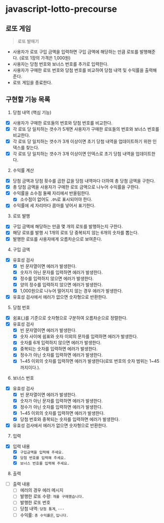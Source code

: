 # javascript-lotto-precourse

## 로또 게임

> 로또 발매기

- 사용자가 로또 구입 금액을 입력하면 구입 금액에 해당하는 만큼 로또를 발행해준다. (로또 1장의 가격은 1,000원)
- 사용자는 당첨 번호와 보너스 번호를 추가로 입력한다.
- 사용자가 구매한 로또 번호와 당첨 번호를 비교하여 당첨 내역 및 수익률을 출력해준다.
- 로또 게임을 종료한다.

## 구현할 기능 목록

1. 당첨 내역 (핵심 기능)

- [x] 사용자가 구매한 로또들의 번호와 당첨 번호를 비교한다.
- [x] 각 로또 당 일치하는 갯수가 5개면 사용자가 구매한 로또들의 번호와 보너스 번호를 비교한다.
- [x] 각 로또 당 일치하는 갯수가 3개 이상이면 초기 당첨 내역을 업데이트하기 위한 인덱스를 찾는다.
- [x] 각 로또 당 일치하는 갯수가 3개 이상이면 인덱스로 초기 당첨 내역을 업데이트한다.

2. 수익률 계산

- [x] 당첨 금액과 당첨 횟수를 곱한 값을 당첨 내역마다 더하여 총 당첨 금액을 구한다.
- [x] 총 당첨 금액을 사용자가 구매한 로또 금액으로 나누어 수익률을 구한다.
- [x] 수익률을 소수점 둘째 자리에서 반올림한다.
  - [x] 소수점이 없어도 `.0%`로 표시되어야 한다.
- [x] 수익률에 세 자리마다 콤마를 넣어서 표기한다.

3. 로또 발행

- [x] 구입 금액에 해당하는 만큼 몇 개의 로또를 발행하는지 구한다.
- [x] 해당 로또를 발행 시 1개의 로또 당 중복되지 않는 6개의 숫자를 뽑는다.
- [x] 발행한 로또를 사용자에게 오름차순으로 보여준다.

4. 구입 금액

- [x] 유효성 검사
  - [x] 빈 문자열이면 에러가 발생한다.
  - [x] 숫자가 아닌 문자를 입력하면 에러가 발생한다.
  - [x] 정수를 입력하지 않으면 에러가 발생한다.
  - [x] 양의 정수를 입력하지 않으면 에러가 발생한다.
  - [x] 1,000원으로 나누어 떨어지지 않는 경우 에러가 발생한다.
- [x] 유효성 검사에서 에러가 없으면 숫자형으로 반환한다.

5. 당첨 번호

- [x] 쉼표(,)를 기준으로 숫자형으로 구분하여 오름차순으로 정렬한다.
- [x] 유효성 검사
  - [x] 빈 문자열이면 에러가 발생한다.
  - [x] 숫자 사이에 쉼표와 숫자 이외의 문자를 입력하면 에러가 발생한다.
  - [x] 숫자를 6개 입력하지 않으면 에러가 발생한다.
  - [x] 중복되는 숫자를 입력하면 에러가 발생한다.
  - [x] 정수가 아닌 숫자를 입력하면 에러가 발생한다.
  - [x] 1~45 이외의 숫자를 입력하면 에러가 발생한다(로또 번호의 숫자 범위는 1~45까지이다.).

6. 보너스 번호

- [x] 유효성 검사
  - [x] 빈 문자열이면 에러가 발생한다.
  - [x] 숫자가 아닌 문자를 입력하면 에러가 발생한다.
  - [x] 정수가 아닌 숫자를 입력하면 에러가 발생한다.
  - [x] 1~45 이외의 숫자를 입력하면 에러가 발생한다.
  - [x] 당첨 번호와 중복되는 숫자를 입력하면 에러가 발생한다.
- [x] 유효성 검사에서 에러가 없으면 숫자형으로 반환한다.

7. 입력

- [x] 입력 내용
  - [x] `구입금액을 입력해 주세요.`
  - [x] `당첨 번호를 입력해 주세요.`
  - [x] `보너스 번호를 입력해 주세요.`

8. 출력

- [ ] 출력 내용
  - [ ] 에러의 경우 에러 메시지
  - [ ] 발행한 로또 수량: `개를 구매했습니다.`
  - [ ] 발행한 로또 번호
  - [ ] 당첨 내역: `당첨 통계`, `---`
  - [ ] 수익률: `총 수익률은`, `입니다.`
